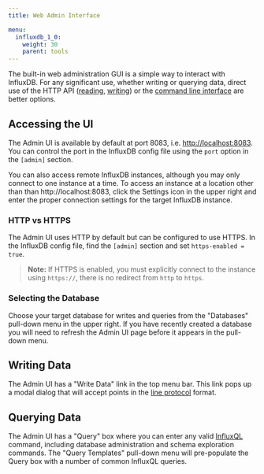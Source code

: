 ```yaml
---
title: Web Admin Interface

menu:
  influxdb_1_0:
    weight: 30
    parent: tools
---
```


The built-in web administration GUI is a simple way to interact with InfluxDB.
For any significant use, whether writing or querying data, direct use of the HTTP API ([reading](/influxdb/v1.0/guides/querying_data/), [writing](/influxdb/v1.0/guides/writing_data/)) or the [command line interface](/influxdb/v1.0/tools/shell/) are better options.

## Accessing the UI

The Admin UI is available by default at port 8083, i.e. [http://localhost:8083](http://localhost:8083).
You can control the port in the InfluxDB config file using the `port` option in the `[admin]` section.

You can also access remote InfluxDB instances, although you may only connect to one instance at a time.
To access an instance at a location other than than http://localhost:8083, click the Settings icon in the upper right and enter the proper connection settings for the target InfluxDB instance.

### HTTP vs HTTPS

The Admin UI uses HTTP by default but can be configured to use HTTPS.
In the InfluxDB config file, find the `[admin]` section and set `https-enabled = true`.

> **Note:** If HTTPS is enabled, you must explicitly connect to the instance using `https://`, there is no redirect from `http` to `https`.

### Selecting the Database

Choose your target database for writes and queries from the "Databases" pull-down menu in the upper right.
If you have recently created a database you will need to refresh the Admin UI page before it appears in the pull-down menu.

## Writing Data

The Admin UI has a "Write Data" link in the top menu bar.
This link pops up a modal dialog that will accept points in the [line protocol](/influxdb/v1.0/write_protocols/line/) format.

## Querying Data

The Admin UI has a "Query" box where you can enter any valid [InfluxQL](/influxdb/v1.0/query_language/spec/) command, including database administration and schema exploration commands.
The "Query Templates" pull-down menu will pre-populate the Query box with a number of common InfluxQL queries.

